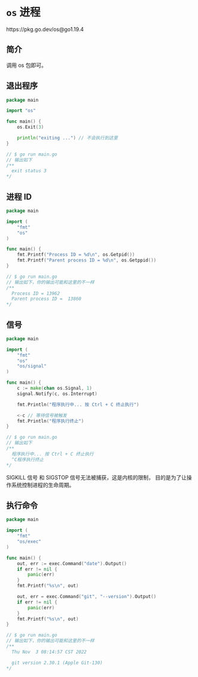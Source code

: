 # `os` 进程

<div class="o">https://pkg.go.dev/os@go1.19.4</div>

## 简介

调用 os 包即可。

## 退出程序

<div class="run"></div>

```go
package main

import "os"

func main() {
    os.Exit(3)

    println("exiting ...") // 不会执行到这里
}

// $ go run main.go
// 输出如下
/**
  exit status 3
*/
```

## 进程 ID

<div class="run"></div>

```go
package main

import (
    "fmt"
    "os"
)

func main() {
    fmt.Printf("Process ID = %d\n", os.Getpid())
    fmt.Printf("Parent process ID = %d\n", os.Getppid())
}

// $ go run main.go
// 输出如下，你的输出可能和这里的不一样
/**
  Process ID = 13962
  Parent process ID =  13860
*/
```

## 信号

```go
package main

import (
    "fmt"
    "os"
    "os/signal"
)

func main() {
    c := make(chan os.Signal, 1)
    signal.Notify(c, os.Interrupt)

    fmt.Println("程序执行中... 按 Ctrl + C 终止执行")

    <-c // 等待信号被触发
    fmt.Println("程序执行终止")
}

// $ go run main.go
// 输出如下
/**
  程序执行中... 按 Ctrl + C 终止执行
  ^C程序执行终止
*/
```

SIGKILL 信号 和 SIGSTOP 信号无法被捕获，这是内核的限制， 目的是为了让操作系统控制进程的生命周期。

## 执行命令

```go
package main

import (
    "fmt"
    "os/exec"
)

func main() {
    out, err := exec.Command("date").Output()
    if err != nil {
        panic(err)
    }
    fmt.Printf("%s\n", out)

    out, err = exec.Command("git", "--version").Output()
    if err != nil {
        panic(err)
    }
    fmt.Printf("%s\n", out)
}

// $ go run main.go
// 输出如下，你的输出可能和这里的不一样
/**
  Thu Nov  3 08:14:57 CST 2022

  git version 2.30.1 (Apple Git-130)
*/
```
